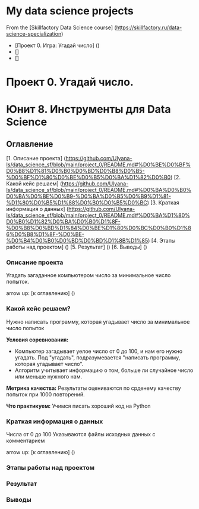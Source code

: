 # My data science projects

From the [Skillfactory Data Science course] (https://skillfactory.ru/data-science-specialization) 

* [Проект 0. Игра: Угадай число] ()
* []
* []

# Проект 0. Угадай число.

# Юнит 8. Инструменты для Data Science 

## Оглавление
[1. Описание проекта] (https://github.com/Ulyana-Is/data_science_sf/blob/main/project_0/README.md#%D0%BE%D0%BF%D0%B8%D1%81%D0%B0%D0%BD%D0%B8%D0%B5-%D0%BF%D1%80%D0%BE%D0%B5%D0%BA%D1%82%D0%B0)
[2. Какой кейс решаем] (https://github.com/Ulyana-Is/data_science_sf/blob/main/project_0/README.md#%D0%BA%D0%B0%D0%BA%D0%BE%D0%B9-%D0%BA%D0%B5%D0%B9%D1%81-%D1%80%D0%B5%D1%88%D0%B0%D0%B5%D0%BC)
[3. Краткая информация о данных] (https://github.com/Ulyana-Is/data_science_sf/blob/main/project_0/README.md#%D0%BA%D1%80%D0%B0%D1%82%D0%BA%D0%B0%D1%8F-%D0%B8%D0%BD%D1%84%D0%BE%D1%80%D0%BC%D0%B0%D1%86%D0%B8%D1%8F-%D0%BE-%D0%B4%D0%B0%D0%BD%D0%BD%D1%8B%D1%85)
[4. Этапы работы над проектом] ()
[5. Результат] ()
[6. Выводы] ()

### Описание проекта
Угадать загаданное компьютером число за минимальное число попыток.

arrow up: [к оглавлению] ()

### Какой кейс решаем?
Нужно написать программу, которая угадывает число за минимальное число попыток 

**Условия соревнования:**

- Компьютер загадывает уелое число от 0 до 100, и нам его нужно угадать. Под "угадать", подразумевается "написать программу, которая угадывает число".
- Алгоритм учитывает информацию о том, больше ли случайное число или меньше нужного нам.

**Метрика качества:**
Результаты оцениваются по срденему качеству попыток при 1000 повторений.

**Что практикуем:**
Учимся писать хороший код на Python

### Краткая информация о данных

Числа от 0 до 100
Указываются файлы исходных данных с комментарием

arrow up: [к оглавлению] ()

### Этапы работы над проектом

### Результат

### Выводы

